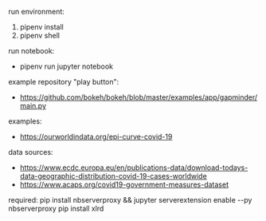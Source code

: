 run environment:
1. pipenv install
2. pipenv shell

run notebook:
* pipenv run jupyter notebook

example repository "play button":
* https://github.com/bokeh/bokeh/blob/master/examples/app/gapminder/main.py

examples:
* https://ourworldindata.org/epi-curve-covid-19

data sources:
* https://www.ecdc.europa.eu/en/publications-data/download-todays-data-geographic-distribution-covid-19-cases-worldwide
* https://www.acaps.org/covid19-government-measures-dataset

required:
pip install nbserverproxy && jupyter serverextension enable --py nbserverproxy
pip install xlrd
